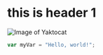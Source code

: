 # this is header 1

![Image of Yaktocat](https://octodex.github.com/images/yaktocat.png)

``` javascript
var myVar = "Hello, world!";
```
